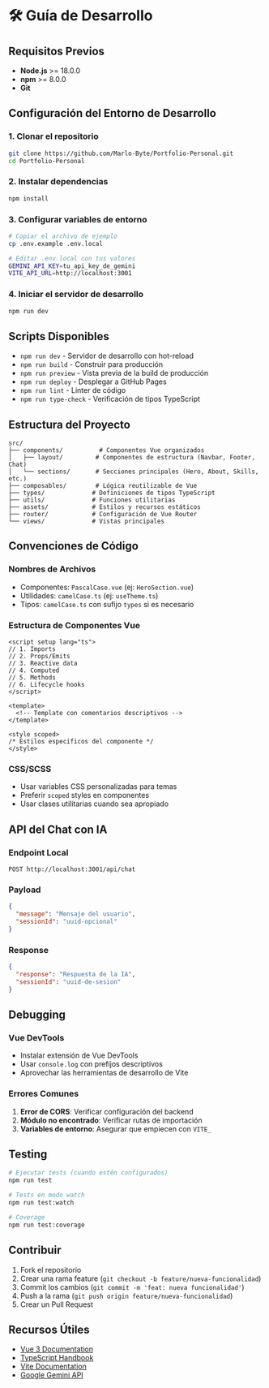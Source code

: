 # 🛠️ Guía de Desarrollo

## Requisitos Previos

- **Node.js** >= 18.0.0
- **npm** >= 8.0.0
- **Git**

## Configuración del Entorno de Desarrollo

### 1. Clonar el repositorio
```bash
git clone https://github.com/Marlo-Byte/Portfolio-Personal.git
cd Portfolio-Personal
```

### 2. Instalar dependencias
```bash
npm install
```

### 3. Configurar variables de entorno
```bash
# Copiar el archivo de ejemplo
cp .env.example .env.local

# Editar .env.local con tus valores
GEMINI_API_KEY=tu_api_key_de_gemini
VITE_API_URL=http://localhost:3001
```

### 4. Iniciar el servidor de desarrollo
```bash
npm run dev
```

## Scripts Disponibles

- `npm run dev` - Servidor de desarrollo con hot-reload
- `npm run build` - Construir para producción
- `npm run preview` - Vista previa de la build de producción
- `npm run deploy` - Desplegar a GitHub Pages
- `npm run lint` - Linter de código
- `npm run type-check` - Verificación de tipos TypeScript

## Estructura del Proyecto

```
src/
├── components/          # Componentes Vue organizados
│   ├── layout/         # Componentes de estructura (Navbar, Footer, Chat)
│   └── sections/       # Secciones principales (Hero, About, Skills, etc.)
├── composables/        # Lógica reutilizable de Vue
├── types/             # Definiciones de tipos TypeScript
├── utils/             # Funciones utilitarias
├── assets/            # Estilos y recursos estáticos
├── router/            # Configuración de Vue Router
└── views/             # Vistas principales
```

## Convenciones de Código

### Nombres de Archivos
- Componentes: `PascalCase.vue` (ej: `HeroSection.vue`)
- Utilidades: `camelCase.ts` (ej: `useTheme.ts`)
- Tipos: `camelCase.ts` con sufijo `types` si es necesario

### Estructura de Componentes Vue
```vue
<script setup lang="ts">
// 1. Imports
// 2. Props/Emits
// 3. Reactive data
// 4. Computed
// 5. Methods
// 6. Lifecycle hooks
</script>

<template>
  <!-- Template con comentarios descriptivos -->
</template>

<style scoped>
/* Estilos específicos del componente */
</style>
```

### CSS/SCSS
- Usar variables CSS personalizadas para temas
- Preferir `scoped` styles en componentes
- Usar clases utilitarias cuando sea apropiado

## API del Chat con IA

### Endpoint Local
```
POST http://localhost:3001/api/chat
```

### Payload
```json
{
  "message": "Mensaje del usuario",
  "sessionId": "uuid-opcional"
}
```

### Response
```json
{
  "response": "Respuesta de la IA",
  "sessionId": "uuid-de-sesion"
}
```

## Debugging

### Vue DevTools
- Instalar extensión de Vue DevTools
- Usar `console.log` con prefijos descriptivos
- Aprovechar las herramientas de desarrollo de Vite

### Errores Comunes

1. **Error de CORS**: Verificar configuración del backend
2. **Módulo no encontrado**: Verificar rutas de importación
3. **Variables de entorno**: Asegurar que empiecen con `VITE_`

## Testing

```bash
# Ejecutar tests (cuando estén configurados)
npm run test

# Tests en modo watch
npm run test:watch

# Coverage
npm run test:coverage
```

## Contribuir

1. Fork el repositorio
2. Crear una rama feature (`git checkout -b feature/nueva-funcionalidad`)
3. Commit los cambios (`git commit -m 'feat: nueva funcionalidad'`)
4. Push a la rama (`git push origin feature/nueva-funcionalidad`)
5. Crear un Pull Request

## Recursos Útiles

- [Vue 3 Documentation](https://vuejs.org/)
- [TypeScript Handbook](https://www.typescriptlang.org/docs/)
- [Vite Documentation](https://vitejs.dev/)
- [Google Gemini API](https://ai.google.dev/docs)
